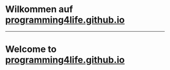 Wilkommen auf [programming4life.github.io](url)
=========================================
-----------------------------------------
Welcome to [programming4life.github.io](url)
=========================================